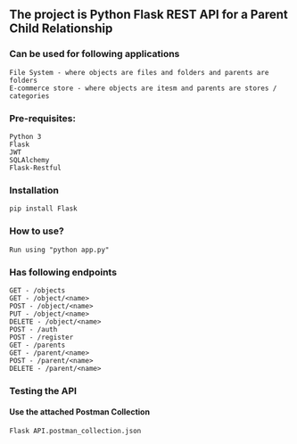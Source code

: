 ## The project is Python Flask REST API for a Parent Child Relationship

### Can be used for following applications
	File System - where objects are files and folders and parents are folders
	E-commerce store - where objects are itesm and parents are stores / categories

### Pre-requisites:
	Python 3
	Flask
	JWT
	SQLAlchemy
	Flask-Restful

### Installation
	pip install Flask

### How to use?
	Run using "python app.py"

### Has following endpoints
	GET - /objects
	GET - /object/<name>
	POST - /object/<name>
	PUT - /object/<name>
	DELETE - /object/<name>
	POST - /auth
	POST - /register
	GET - /parents
	GET - /parent/<name>
	POST - /parent/<name>
	DELETE - /parent/<name>

### Testing the API 
#### Use the attached Postman Collection
	Flask API.postman_collection.json